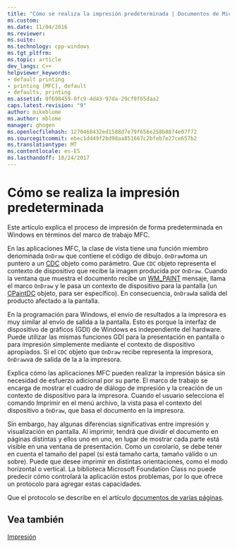 ```yaml
---
title: "Cómo se realiza la impresión predeterminada | Documentos de Microsoft"
ms.custom: 
ms.date: 11/04/2016
ms.reviewer: 
ms.suite: 
ms.technology: cpp-windows
ms.tgt_pltfrm: 
ms.topic: article
dev_langs: C++
helpviewer_keywords:
- default printing
- printing [MFC], default
- defaults, printing
ms.assetid: 0f698459-0fc9-4d43-97da-29cf0f65daa2
caps.latest.revision: "9"
author: mikeblome
ms.author: mblome
manager: ghogen
ms.openlocfilehash: 1270468432ed1588d7e79f656e258b8874e07f72
ms.sourcegitcommit: ebec1d449f2bd98aa851667c2bfeb7e27ce657b2
ms.translationtype: MT
ms.contentlocale: es-ES
ms.lasthandoff: 10/24/2017
---
```

# <a name="how-default-printing-is-done"></a>Cómo se realiza la impresión predeterminada
Este artículo explica el proceso de impresión de forma predeterminada en Windows en términos del marco de trabajo MFC.  
  
 En las aplicaciones MFC, la clase de vista tiene una función miembro denominada `OnDraw` que contiene el código de dibujo. `OnDraw`toma un puntero a un [CDC](../mfc/reference/cdc-class.md) objeto como parámetro. Que `CDC` objeto representa el contexto de dispositivo que recibe la imagen producida por `OnDraw`. Cuando la ventana que muestra el documento recibe un [WM_PAINT](http://msdn.microsoft.com/library/windows/desktop/dd145213) mensaje, llama el marco `OnDraw` y le pasa un contexto de dispositivo para la pantalla (un [CPaintDC](../mfc/reference/cpaintdc-class.md) objeto, para ser específico). En consecuencia, `OnDraw`la salida del producto afectado a la pantalla.  
  
 En la programación para Windows, el envío de resultados a la impresora es muy similar al envío de salida a la pantalla. Esto es porque la interfaz de dispositivo de gráficos (GDI) de Windows es independiente del hardware. Puede utilizar las mismas funciones GDI para la presentación en pantalla o para impresión simplemente mediante el contexto de dispositivo apropiados. Si el `CDC` objeto que `OnDraw` recibe representa la impresora, `OnDraw`va de salida de la a la impresora.  
  
 Explica cómo las aplicaciones MFC pueden realizar la impresión básica sin necesidad de esfuerzo adicional por su parte. El marco de trabajo se encarga de mostrar el cuadro de diálogo de impresión y la creación de un contexto de dispositivo para la impresora. Cuando el usuario selecciona el comando Imprimir en el menú archivo, la vista pasa el contexto del dispositivo a `OnDraw`, que basa el documento en la impresora.  
  
 Sin embargo, hay algunas diferencias significativas entre impresión y visualización en pantalla. Al imprimir, tendrá que dividir el documento en páginas distintas y ellos uno en uno, en lugar de mostrar cada parte está visible en una ventana de presentación. Como un corolario, se debe tener en cuenta el tamaño del papel (si está tamaño carta, tamaño válido o un sobre). Puede que desee imprimir en distintas orientaciones, como el modo horizontal o vertical. La biblioteca Microsoft Foundation Class no puede predecir cómo controlará la aplicación estos problemas, por lo que ofrece un protocolo para agregar estas capacidades.  
  
 Que el protocolo se describe en el artículo [documentos de varias páginas](../mfc/multipage-documents.md).  
  
## <a name="see-also"></a>Vea también  
 [Impresión](../mfc/printing.md)

